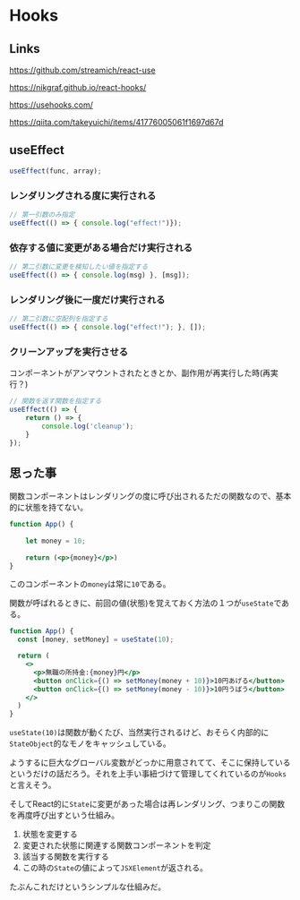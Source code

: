 # Hooks

## Links

https://github.com/streamich/react-use

https://nikgraf.github.io/react-hooks/

https://usehooks.com/

https://qiita.com/takeyuichi/items/41776005061f1697d67d

## useEffect

```js
useEffect(func, array);
```



### レンダリングされる度に実行される

```js
// 第一引数のみ指定
useEffect(() => { console.log("effect!")});
```



### 依存する値に変更がある場合だけ実行される

```js
// 第二引数に変更を検知したい値を指定する
useEffect(() => { console.log(msg) }, [msg]);
```



### レンダリング後に一度だけ実行される

```js
// 第二引数に空配列を指定する
useEffect(() => { console.log("effect!"); }, []);
```



### クリーンアップを実行させる

コンポーネントがアンマウントされたときとか、副作用が再実行した時(再実行？)

```js
// 関数を返す関数を指定する
useEffect(() => { 
    return () => {
        console.log('cleanup');
    }
});
```



## 思った事

関数コンポーネントはレンダリングの度に呼び出されるただの関数なので、基本的に状態を持てない。

```jsx
function App() {
    
	let money = 10;
    
    return (<p>{money}</p>)
}
```

このコンポーネントの`money`は常に`10`である。



関数が呼ばれるときに、前回の値(状態)を覚えておく方法の１つが`useState`である。

```jsx
function App() {
  const [money, setMoney] = useState(10);

  return (
    <>
      <p>無職の所持金:{money}円</p>
      <button onClick={() => setMoney(money + 10)}>10円あげる</button>
      <button onClick={() => setMoney(money - 10)}>10円うばう</button>
    </>
  )
}
```

`useState(10)`は関数が動くたび、当然実行されるけど、おそらく内部的に`StateObject`的なモノをキャッシュしている。

ようするに巨大なグローバル変数がどっかに用意されてて、そこに保持しているというだけの話だろう。それを上手い事紐づけて管理してくれているのが`Hooks`と言えそう。

そしてReact的に`State`に変更があった場合は再レンダリング、つまりこの関数を再度呼び出すという仕組み。

1. 状態を変更する
2. 変更された状態に関連する関数コンポーネントを判定
3. 該当する関数を実行する
4. この時の`State`の値によって`JSXElement`が返される。

たぶんこれだけというシンプルな仕組みだ。
